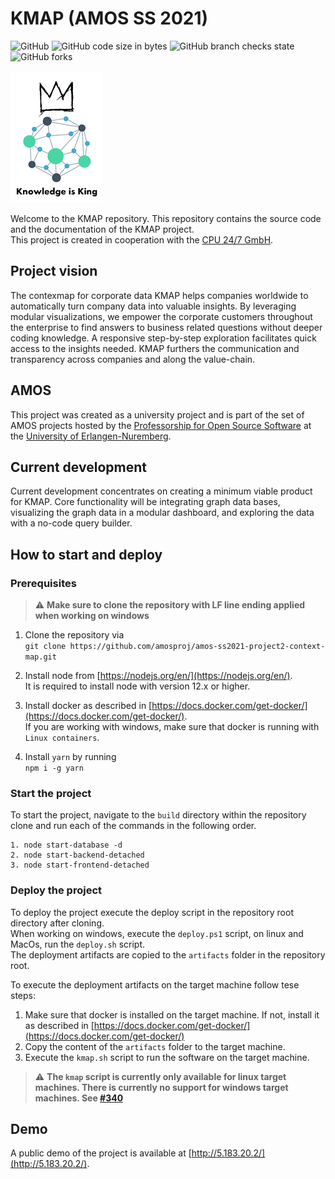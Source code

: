 # KMAP (AMOS SS 2021)
![GitHub](https://img.shields.io/github/license/amosproj/amos-ss2021-project2-context-map)
![GitHub code size in bytes](https://img.shields.io/github/languages/code-size/amosproj/amos-ss2021-project2-context-map)
![GitHub branch checks state](https://img.shields.io/github/checks-status/amosproj/amos-ss2021-project2-context-map/main)
![GitHub forks](https://img.shields.io/github/forks/amosproj/amos-ss2021-project2-context-map?style=social)

![Logo](./content/AMOS_KMAP_LOGO_THUMBNAIL.png)

Welcome to the KMAP repository. This repository contains the source code and the documentation of the KMAP project.  
This project is created in cooperation with the [CPU 24/7 GmbH](https://engineeringcloud.io/en/).

## Project vision
The contexmap for corporate data KMAP helps companies worldwide to automatically turn company data into valuable insights. By leveraging modular visualizations, we empower the corporate customers throughout the enterprise to find answers to business related questions without deeper coding knowledge. A responsive step-by-step exploration facilitates quick access to the insights needed. KMAP furthers the communication and transparency across companies and along the value-chain.  

## AMOS
This project was created as a university project and is part of the set of AMOS projects hosted by the [Professorship for Open Source Software](https://oss.cs.fau.de/) at the [University of Erlangen-Nuremberg](https://www.fau.eu/).

## Current development
Current development concentrates on creating a minimum viable product for KMAP. Core functionality will be integrating graph data bases, visualizing the graph data in a modular dashboard, and exploring the data with a no-code query builder.

## How to start and deploy
### Prerequisites
> :warning: **Make sure to clone the repository with LF line ending applied when working on windows** 
1. Clone the repository via  
`git clone https://github.com/amosproj/amos-ss2021-project2-context-map.git`  

1. Install node from [https://nodejs.org/en/](https://nodejs.org/en/).   
It is required to install node with version 12.x or higher.

1. Install docker as described in [https://docs.docker.com/get-docker/](https://docs.docker.com/get-docker/).  
If you are working with windows, make sure that docker is running with `Linux containers`. 

1. Install `yarn` by running  
`npm i -g yarn`

### Start the project
To start the project, navigate to the `build` directory within the repository clone and run each of the commands in the following order.
```
1. node start-database -d
2. node start-backend-detached
3. node start-frontend-detached
```

### Deploy the project
To deploy the project execute the deploy script in the repository root directory after cloning.  
When working on windows, execute the `deploy.ps1` script, on linux and MacOs, run the `deploy.sh` script.  
The deployment artifacts are copied to the `artifacts` folder in the repository root.   

To execute the deployment artifacts on the target machine follow tese steps:  
1. Make sure that docker is installed on the target machine. If not, install it as described in [https://docs.docker.com/get-docker/](https://docs.docker.com/get-docker/)
1. Copy the content of the `artifacts` folder to the target machine.
1. Execute the `kmap.sh` script to run the software on the target machine.   
> :warning: **The `kmap` script is currently only available for linux target machines. There is currently no support for windows target machines. See [#340](https://github.com/amosproj/amos-ss2021-project2-context-map/issues/340)**   

## Demo
A public demo of the project is available at [http://5.183.20.2/](http://5.183.20.2/).
